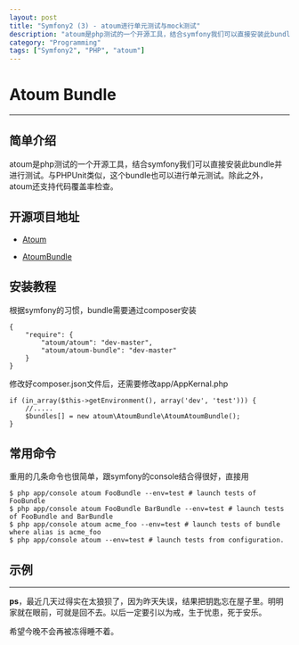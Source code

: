 ```yaml
---
layout: post
title: "Symfony2 (3) - atoum进行单元测试与mock测试"
description: "atoum是php测试的一个开源工具，结合symfony我们可以直接安装此bundle并进行测试。与PHPUnit类似，这个bundle也可以进行单元测试和mock测试。除此之外，atoum还支持代码覆盖率检查"
category: "Programming"
tags: ["Symfony2", "PHP", "atoum"]
---
```


# Atoum Bundle

--------------

## 简单介绍

atoum是php测试的一个开源工具，结合symfony我们可以直接安装此bundle并进行测试。与PHPUnit类似，这个bundle也可以进行单元测试。除此之外，atoum还支持代码覆盖率检查。

## 开源项目地址

- [Atoum](https://github.com/atoum/Atoum)

- [AtoumBundle](https://github.com/atoum/AtoumBundle)

## 安装教程

根据symfony的习惯，bundle需要通过composer安装

	{
		"require": {
			"atoum/atoum": "dev-master",
			"atoum/atoum-bundle": "dev-master"
		}
	}

修改好composer.json文件后，还需要修改app/AppKernal.php

    if (in_array($this->getEnvironment(), array('dev', 'test'))) {
        //.....
        $bundles[] = new atoum\AtoumBundle\AtoumAtoumBundle();
    }

## 常用命令

重用的几条命令也很简单，跟symfony的console结合得很好，直接用

	$ php app/console atoum FooBundle --env=test # launch tests of FooBundle
	$ php app/console atoum FooBundle BarBundle --env=test # launch tests of FooBundle and BarBundle
	$ php app/console atoum acme_foo --env=test # launch tests of bundle where alias is acme_foo
	$ php app/console atoum --env=test # launch tests from configuration.

## 示例

- - -

**ps**，最近几天过得实在太狼狈了，因为昨天失误，结果把钥匙忘在屋子里。明明家就在眼前，可就是回不去。以后一定要引以为戒，生于忧患，死于安乐。

希望今晚不会再被冻得睡不着。


